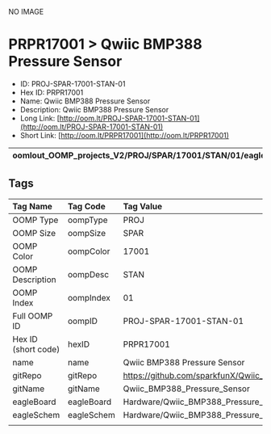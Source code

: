 


  
NO IMAGE  
# PRPR17001 > Qwiic BMP388 Pressure Sensor

- ID: PROJ-SPAR-17001-STAN-01
- Hex ID: PRPR17001
- Name: Qwiic BMP388 Pressure Sensor
- Description: Qwiic BMP388 Pressure Sensor
- Long Link: [http://oom.lt/PROJ-SPAR-17001-STAN-01](http://oom.lt/PROJ-SPAR-17001-STAN-01)
- Short Link: [http://oom.lt/PRPR17001](http://oom.lt/PRPR17001)
  

|oomlout_OOMP_projects_V2/PROJ/SPAR/17001/STAN/01/eagleImage.png|oomlout_OOMP_projects_V2/PROJ/SPAR/17001/STAN/01/eagleSchemImage.png|||
| :---: | :---: | :---: | :---: |

## Tags
  

|Tag Name|Tag Code|Tag Value|
| :--- | :--- | :--- |
|OOMP Type|oompType|PROJ|
|OOMP Size|oompSize|SPAR|
|OOMP Color|oompColor|17001|
|OOMP Description|oompDesc|STAN|
|OOMP Index|oompIndex|01|
|Full OOMP ID|oompID|PROJ-SPAR-17001-STAN-01|
|Hex ID (short code)|hexID|PRPR17001|
|name|name|Qwiic BMP388 Pressure Sensor|
|gitRepo|gitRepo|https://github.com/sparkfunX/Qwiic_BMP388_Pressure_Sensor|
|gitName|gitName|Qwiic_BMP388_Pressure_Sensor|
|eagleBoard|eagleBoard|Hardware/Qwiic_BMP388_Pressure_Sensor.brd|
|eagleSchem|eagleSchem|Hardware/Qwiic_BMP388_Pressure_Sensor.sch|
||||
